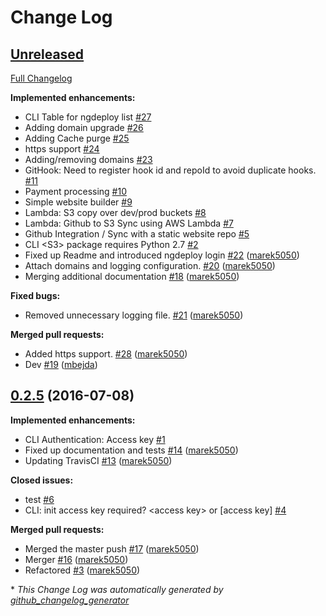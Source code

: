 # Change Log

## [Unreleased](https://github.com/NGDeployio/ngDeploy/tree/HEAD)

[Full Changelog](https://github.com/NGDeployio/ngDeploy/compare/0.2.5...HEAD)

**Implemented enhancements:**

- CLI Table for ngdeploy list  [\#27](https://github.com/NGDeployio/ngDeploy/issues/27)
- Adding domain upgrade [\#26](https://github.com/NGDeployio/ngDeploy/issues/26)
- Adding Cache purge  [\#25](https://github.com/NGDeployio/ngDeploy/issues/25)
- https support [\#24](https://github.com/NGDeployio/ngDeploy/issues/24)
- Adding/removing domains [\#23](https://github.com/NGDeployio/ngDeploy/issues/23)
- GitHook: Need to register hook id and repoId to avoid duplicate hooks.  [\#11](https://github.com/NGDeployio/ngDeploy/issues/11)
- Payment processing  [\#10](https://github.com/NGDeployio/ngDeploy/issues/10)
- Simple website builder  [\#9](https://github.com/NGDeployio/ngDeploy/issues/9)
- Lambda: S3 copy over dev/prod buckets [\#8](https://github.com/NGDeployio/ngDeploy/issues/8)
- Lambda: Github to S3 Sync using AWS Lambda [\#7](https://github.com/NGDeployio/ngDeploy/issues/7)
- Github Integration / Sync with a static website repo [\#5](https://github.com/NGDeployio/ngDeploy/issues/5)
- CLI \<S3\> package requires Python 2.7 [\#2](https://github.com/NGDeployio/ngDeploy/issues/2)
- Fixed up Readme and introduced ngdeploy login [\#22](https://github.com/NGDeployio/ngDeploy/pull/22) ([marek5050](https://github.com/marek5050))
- Attach domains and logging configuration.  [\#20](https://github.com/NGDeployio/ngDeploy/pull/20) ([marek5050](https://github.com/marek5050))
- Merging additional documentation [\#18](https://github.com/NGDeployio/ngDeploy/pull/18) ([marek5050](https://github.com/marek5050))

**Fixed bugs:**

- Removed unnecessary logging file.  [\#21](https://github.com/NGDeployio/ngDeploy/pull/21) ([marek5050](https://github.com/marek5050))

**Merged pull requests:**

- Added https support.  [\#28](https://github.com/NGDeployio/ngDeploy/pull/28) ([marek5050](https://github.com/marek5050))
- Dev [\#19](https://github.com/NGDeployio/ngDeploy/pull/19) ([mbejda](https://github.com/mbejda))

## [0.2.5](https://github.com/NGDeployio/ngDeploy/tree/0.2.5) (2016-07-08)
**Implemented enhancements:**

- CLI Authentication: Access key  [\#1](https://github.com/NGDeployio/ngDeploy/issues/1)
- Fixed up documentation and tests [\#14](https://github.com/NGDeployio/ngDeploy/pull/14) ([marek5050](https://github.com/marek5050))
- Updating TravisCI [\#13](https://github.com/NGDeployio/ngDeploy/pull/13) ([marek5050](https://github.com/marek5050))

**Closed issues:**

- test [\#6](https://github.com/NGDeployio/ngDeploy/issues/6)
- CLI: init access key required? \<access key\> or \[access key\] [\#4](https://github.com/NGDeployio/ngDeploy/issues/4)

**Merged pull requests:**

- Merged the master push [\#17](https://github.com/NGDeployio/ngDeploy/pull/17) ([marek5050](https://github.com/marek5050))
- Merger [\#16](https://github.com/NGDeployio/ngDeploy/pull/16) ([marek5050](https://github.com/marek5050))
- Refactored [\#3](https://github.com/NGDeployio/ngDeploy/pull/3) ([marek5050](https://github.com/marek5050))



\* *This Change Log was automatically generated by [github_changelog_generator](https://github.com/skywinder/Github-Changelog-Generator)*